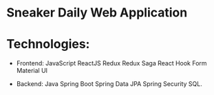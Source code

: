 # Sneaker Daily Web Application
# Technologies:
- Frontend:
JavaScript
ReactJS
Redux
Redux Saga
React Hook Form
Material UI

- Backend: 
Java
Spring Boot
Spring Data JPA
Spring Security
SQL.
